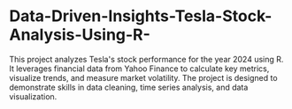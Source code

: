 # Data-Driven-Insights-Tesla-Stock-Analysis-Using-R-
This project analyzes Tesla's stock performance for the year 2024 using R. It leverages financial data from Yahoo Finance to calculate key metrics, visualize trends, and measure market volatility. The project is designed to demonstrate skills in data cleaning, time series analysis, and data visualization.
